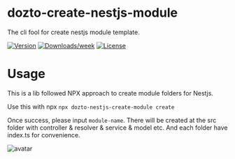 # dozto-create-nestjs-module

The cli fool for create nestjs module template.

[![Version](https://img.shields.io/npm/v/create-dozto-module.svg)](https://npmjs.org/package/dozto-nestjs-create-module)
[![Downloads/week](https://img.shields.io/npm/dw/create-dozto-module.svg)](https://npmjs.org/package/dozto-nestjs-create-module)
[![License](https://img.shields.io/npm/l/create-dozto-module.svg)](https://github.com/snakenjq/dozto-create-nestjs-module/blob/master/package.json)

# Usage

This is a lib followed NPX approach to create module folders for Nestjs.

Use this with npx `npx dozto-nestjs-create-module create`

Once success, please input `module-name`. There will be created at the src folder with controller & resolver & service & model etc. And each folder have index.ts for convenience.

![avatar](https://i.ibb.co/BT8zT9R/1597471100762.jpg)